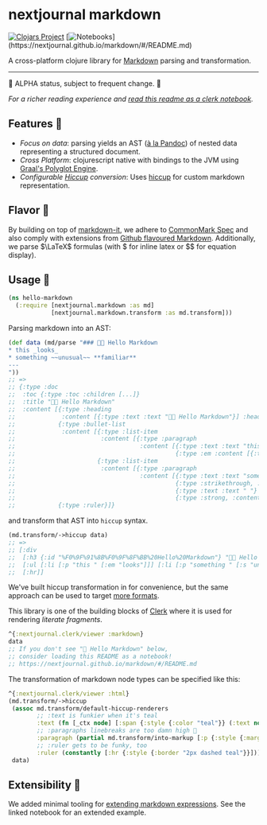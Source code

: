 # nextjournal markdown

[![Clojars Project](https://img.shields.io/clojars/v/io.github.nextjournal/markdown.svg)](https://clojars.org/io.github.nextjournal/markdown) [![Notebooks](https://img.shields.io/static/v1?logo=plex&logoColor=rgb(155,187,157)&label=clerk&message=notebooks&color=rgb(155,187,157))](https://nextjournal.github.io/markdown/#/README.md)

A cross-platform clojure library for [Markdown](https://en.wikipedia.org/wiki/Markdown) parsing and transformation.

---

🚧 ALPHA status, subject to frequent change. 🚧

_For a richer reading experience and [read this readme as a clerk notebook](https://nextjournal.github.io/markdown/#/README.md)._

## Features 🦶

- _Focus on data_: parsing yields an AST ([à la Pandoc](https://nextjournal.github.io/markdown/#/notebooks/pandoc.clj)) of nested data representing a structured document.
- _Cross Platform_: clojurescript native with bindings to the JVM using [Graal's
  Polyglot
  Engine](https://www.graalvm.org/22.1/reference-manual/js/JavaInteroperability/#polyglot-context).
- _Configurable [Hiccup](https://github.com/weavejester/hiccup) conversion_:
  Uses [hiccup](https://github.com/weavejester/hiccup) for custom markdown
  representation.

## Flavor 👅

By building on top of [markdown-it](https://github.com/markdown-it/markdown-it), we adhere to [CommonMark Spec](https://spec.commonmark.org/0.30/) and also
comply with extensions from [Github flavoured
Markdown](https://github.github.com/gfm/#what-is-github-flavored-markdown-).
Additionally, we parse $\LaTeX$ formulas (with $ for inline latex or $$ for equation
display).

## Usage 🔩

```clojure
(ns hello-markdown
  (:require [nextjournal.markdown :as md]
            [nextjournal.markdown.transform :as md.transform]))
```

Parsing markdown into an AST:

```clojure
(def data (md/parse "### 👋🏻 Hello Markdown
* this _looks_
* something ~~unusual~~ **familiar**
---
"))
;; =>
;; {:type :doc
;;  :toc {:type :toc :children [...]}
;;  :title "👋🏻 Hello Markdown"
;;  :content [{:type :heading
;;             :content [{:type :text :text "👋🏻 Hello Markdown"}] :heading-level 3}
;;            {:type :bullet-list
;;             :content [{:type :list-item
;;                        :content [{:type :paragraph
;;                                   :content [{:type :text :text "this "}
;;                                             {:type :em :content [{:type :text :text "looks"}]}]}]}
;;                       {:type :list-item
;;                        :content [{:type :paragraph
;;                                   :content [{:type :text :text "something "}
;;                                             {:type :strikethrough, :content [{:type :text :text "unusual"}]}
;;                                             {:type :text :text " "}
;;                                             {:type :strong, :content [{:type :text :text "familiar"}]}]}]}]}
;;            {:type :ruler}]}
```

and transform that AST into `hiccup` syntax.

```clojure
(md.transform/->hiccup data)
;; =>
;; [:div
;;  [:h3 {:id "%F0%9F%91%8B%F0%9F%8F%BB%20Hello%20Markdown"} "👋🏻 Hello Markdown"]
;;  [:ul [:li [:p "this " [:em "looks"]]] [:li [:p "something " [:s "unusual"] " " [:strong "familiar"]]]]
;;  [:hr]]
```

We've built hiccup transformation in for convenience, but the same approach can be used to target [more formats](https://nextjournal.github.io/markdown/#/notebooks/pandoc.clj).

This library is one of the building blocks of
[Clerk](https://github.com/nextjournal/clerk) where it is used for rendering
_literate fragments_.

```clojure
^{:nextjournal.clerk/viewer :markdown}
data
;; If you don't see "👋 Hello Markdown" below,
;; consider loading this README as a notebook!
;; https://nextjournal.github.io/markdown/#/README.md
```

The transformation of markdown node types can be specified like this:

```clojure
^{:nextjournal.clerk/viewer :html}
(md.transform/->hiccup
 (assoc md.transform/default-hiccup-renderers
        ;; :text is funkier when it's teal
        :text (fn [_ctx node] [:span {:style {:color "teal"}} (:text node)])
        ;; :paragraphs linebreaks are too damn high 🐜
        :paragraph (partial md.transform/into-markup [:p {:style {:margin-top "-1.6rem"}}])
        ;; :ruler gets to be funky, too
        :ruler (constantly [:hr {:style {:border "2px dashed teal"}}]))
 data)
```

## Extensibility 🐢

We added minimal tooling for [extending markdown
expressions](https://nextjournal.github.io/markdown/#/notebooks/parsing_extensibility.clj).
See the linked notebook for an extended example.
